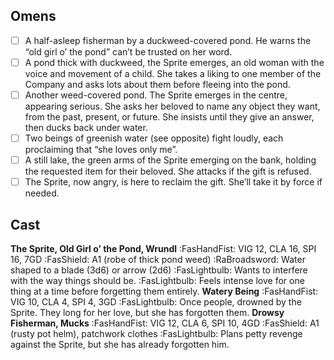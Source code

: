 ## Omens
- [ ] A half-asleep fisherman by a duckweed-covered pond. He warns the “old girl o’ the pond” can’t be trusted on her word.
- [ ] A pond thick with duckweed, the Sprite emerges, an old woman with the voice and movement of a child. She takes a liking to one member of the Company and asks lots about them before fleeing into the pond.
- [ ] Another weed-covered pond. The Sprite emerges in the centre, appearing serious. She asks her beloved to name any object they want, from the past, present, or future. She insists until they give an answer, then ducks back under water.
- [ ] Two beings of greenish water (see opposite) fight loudly, each proclaiming that “she loves only me”.
- [ ] A still lake, the green arms of the Sprite emerging on the bank, holding the requested item for their beloved. She attacks if the gift is refused.
- [ ] The Sprite, now angry, is here to reclaim the gift. She’ll take it by force if needed.

## Cast
**The Sprite, Old Girl o’ the Pond, Wrundl**
:FasHandFist: VIG 12, CLA 16, SPI 16, 7GD
:FasShield: A1 (robe of thick pond weed)
:RaBroadsword: Water shaped to a blade (3d6) or arrow (2d6)
:FasLightbulb: Wants to interfere with the way things should be. 
:FasLightbulb: Feels intense love for one thing at a time before forgetting them entirely.
**Watery Being**
:FasHandFist: VIG 10, CLA 4, SPI 4, 3GD
:FasLightbulb: Once people, drowned by the Sprite. They long for her love, but she has forgotten them.
**Drowsy Fisherman, Mucks**
:FasHandFist: VIG 12, CLA 6, SPI 10, 4GD
:FasShield: A1 (rusty pot helm), patchwork clothes
:FasLightbulb: Plans petty revenge against the Sprite, but
she has already forgotten him.